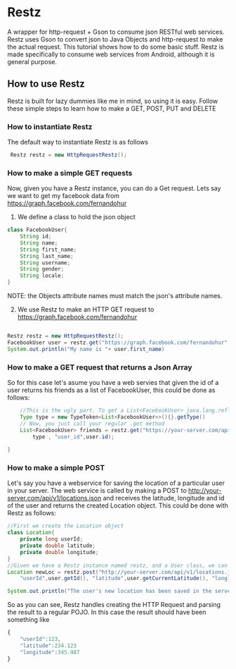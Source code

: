 # Restz
A wrapper for http-request + Gson to consume json RESTful web services. Restz uses Gson to convert json to Java Objects 
and http-request to make the actual request. This tutorial shows how to do some basic stuff.
Restz is made specifically to consume web services from Android, although it is general purpose.

## How to use Restz
Restz is built for lazy dummies like me in mind, so using it is easy. Follow these simple steps to learn how to make a GET, POST, PUT and DELETE

### How to instantiate Restz

The default way to instantiate Restz is as follows

```java
 Restz restz = new HttpRequestRestz();
```
### How to make a simple GET requests
Now, given you have a Restz instance, you can do a Get request. 
Lets say we want to get my facebook data from https://graph.facebook.com/fernandohur

1. We define a class to hold the json object 

```java
class FacebookUser{
	String id;
	String name;
	String first_name;
	String last_name;
	String username;
	String gender;
	String locale;
}
```
NOTE: the Objects attribute names must match the json's attribute names.

2. We use Restz to make an HTTP GET request to https://graph.facebook.com/fernandohur

```java

Restz restz = new HttpRequestRestz();
FacebookUser user = restz.get("https://graph.facebook.com/fernandohur", FacebookUser.class);
System.out.println("My name is "+ user.first_name)

```
### How to make a GET request that returns a Json Array

So for this case let's asume you have a web servies that given the id of a user returns his friends as a list of FacebookUser, 
this could be done as follows:

```java
	//This is the ugly part. To get a List<FacebookUser> java.lang.reflect.Type you have to do the following
	Type type = new TypeToken<List<FacebookUser>>(){}.getType()
	// Now, you just call your regular .get method
	List<FacebookUser> friends = restz.get("https://your-server.com/api/v1/friends.json", 
		type , "user_id",user.id);
	
}
```

### How to make a simple POST

Let's say you have a webservice for saving the location of a particular user in your server. The web service is
called by making a POST to http://your-server.com/api/v1/locations.json and receives the latitude, longitude and 
id of the user and returns the created Location object. This could be done with Restz as follows:

```java
//First we create the Location object
class Location{
	private long userId;
	private double latitude;
	private double longitude;
}
//Given we have a Restz instance named restz, and a User class, we can do the following
Location newLoc = restz.post("http://your-server.com/api/v1/locations.json", Location.class, 
	"userId",user.getId(), "latitude",user.getCurrentLatitude(), "longitude",user.getCurrentLongitude());

System.out.println("The user's new location has been saved in the server :) ");
```

So as you can see, Restz handles creating the HTTP Request and parsing the result to a regular POJO. In this 
case the result should have been something like
```javascript
{
	"userId":123,
	"latitude":234.123
	"longitude":345.987
}
```











